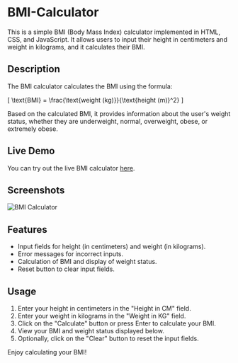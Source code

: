 # BMI-Calculator


This is a simple BMI (Body Mass Index) calculator implemented in HTML, CSS, and JavaScript. It allows users to input their height in centimeters and weight in kilograms, and it calculates their BMI.

## Description

The BMI calculator calculates the BMI using the formula:

\[ \text{BMI} = \frac{\text{weight (kg)}}{\text{height (m)}^2} \]

Based on the calculated BMI, it provides information about the user's weight status, whether they are underweight, normal, overweight, obese, or extremely obese.

## Live Demo

You can try out the live BMI calculator [here](https://your-bmi-calculator-url.com).

## Screenshots

![BMI Calculator]("images/BMI.png")

## Features

- Input fields for height (in centimeters) and weight (in kilograms).
- Error messages for incorrect inputs.
- Calculation of BMI and display of weight status.
- Reset button to clear input fields.

## Usage

1. Enter your height in centimeters in the "Height in CM" field.
2. Enter your weight in kilograms in the "Weight in KG" field.
3. Click on the "Calculate" button or press Enter to calculate your BMI.
4. View your BMI and weight status displayed below.
5. Optionally, click on the "Clear" button to reset the input fields.

Enjoy calculating your BMI!

